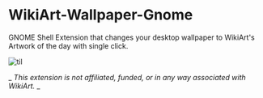 # WikiArt-Wallpaper-Gnome
 GNOME Shell Extension that changes your desktop wallpaper to WikiArt's Artwork of the day with single click.

![til](/wikiart-extension-demo.gif)


_ _This extension is not affiliated, funded, or in any way associated with WikiArt._ _
